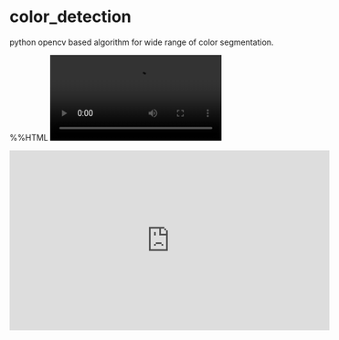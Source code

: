 # color_detection
python opencv based algorithm for wide range of color segmentation.

%%HTML
<video controls autoplay>
    <source src="video/color_object1.mp4" type="video/mp4"/>
</video>
<vid src="https://github.com/rohitsrivastava78/color_detection/blob/master/video/color_object1.mp4" style=" width:100px ; height:100px " />
<iframe width="560" height="315" src="https://www.youtube.com/embed/dQw4w9WgXcQ" frameborder="0" allow="autoplay; encrypted-media" allowfullscreen></iframe>
